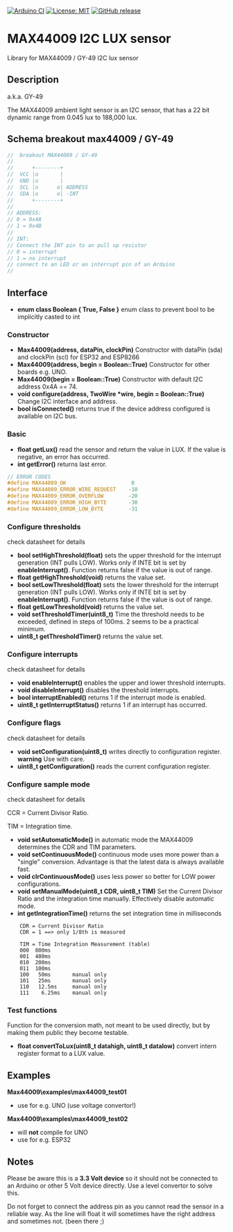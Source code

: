
[![Arduino CI](https://github.com/RobTillaart/MAX44009/workflows/Arduino%20CI/badge.svg)](https://github.com/marketplace/actions/arduino_ci)
[![License: MIT](https://img.shields.io/badge/license-MIT-green.svg)](https://github.com/RobTillaart/MAX44009/blob/master/LICENSE)
[![GitHub release](https://img.shields.io/github/release/RobTillaart/MAX44009.svg?maxAge=3600)](https://github.com/RobTillaart/MAX44009/releases)

# MAX44009 I2C LUX sensor

Library for MAX44009 / GY-49 I2C lux sensor


## Description
a.k.a. GY-49

The MAX44009 ambient light sensor is an I2C sensor, that has a 22 bit 
dynamic range from 0.045 lux to 188,000 lux.


## Schema breakout max44009 / GY-49


```cpp
//  breakout MAX44009 / GY-49
//
//      +--------+
//  VCC |o       |
//  GND |o       |
//  SCL |o      o| ADDRESS
//  SDA |o      o| -INT
//      +--------+
//
// ADDRESS:
// 0 = 0x4A
// 1 = 0x4B
//
// INT:
// Connect the INT pin to an pull up resistor
// 0 = interrupt
// 1 = no interrupt
// connect to an LED or an interrupt pin of an Arduino
//
```


## Interface

- **enum class Boolean { True, False }** enum class to prevent bool to be implicitly casted to int


### Constructor 
  
- **Max44009(address, dataPin, clockPin)** Constructor with dataPin (sda) and clockPin (scl) for ESP32 and ESP8266
- **Max44009(address, begin = Boolean::True)** Constructor for other boards e.g. UNO.
- **Max44009(begin = Boolean::True)** Constructor with default I2C address 0x4A == 74.
- **void configure(address, TwoWire \*wire, begin = Boolean::True)** Change I2C interface and address.
- **bool isConnected()** returns true if the device address configured is available on I2C bus.


### Basic 

- **float getLux()** read the sensor and return the value in LUX. If the value is negative, an error has occurred. 
- **int getError()** returns last error.

```cpp
// ERROR CODES
#define MAX44009_OK                     0
#define MAX44009_ERROR_WIRE_REQUEST    -10
#define MAX44009_ERROR_OVERFLOW        -20
#define MAX44009_ERROR_HIGH_BYTE       -30
#define MAX44009_ERROR_LOW_BYTE        -31
```


### Configure thresholds

check datasheet for details

- **bool setHighThreshold(float)** sets the upper threshold for the interrupt generation (INT pulls LOW). Works only if INTE bit is set by **enableInterrupt()**. Function returns false if the value is out of range.
- **float getHighThreshold(void)** returns the value set.
- **bool setLowThreshold(float)** sets the lower threshold for the interrupt generation (INT pulls LOW). Works only if INTE bit is set by **enableInterrupt()**. Function returns false if the value is out of range.
- **float getLowThreshold(void)** returns the value set.
- **void setThresholdTimer(uint8_t)** Time the threshold needs to be exceeded, defined in steps of 100ms. 2 seems to be a practical minimum.
- **uint8_t getThresholdTimer()** returns the value set.


### Configure interrupts

check datasheet for details

- **void enableInterrupt()** enables the upper and lower threshold interrupts.
- **void disableInterrupt()** disables the threshold interrupts.
- **bool interruptEnabled()** returns 1 if the interrupt mode is enabled.
- **uint8_t getInterruptStatus()** returns 1 if an interrupt has occurred.


### Configure flags

check datasheet for details

- **void setConfiguration(uint8_t)** writes directly to configuration register. **warning** Use with care.
- **uint8_t getConfiguration()** reads the current configuration register.


### Configure sample mode

check datasheet for details

CCR = Current Divisor Ratio.

TIM = Integration time.

- **void setAutomaticMode()** in automatic mode the MAX44009 determines the CDR and TIM parameters.
- **void setContinuousMode()** continuous mode uses more power than a "single" conversion. Advantage is that the latest data is always available fast.
- **void clrContinuousMode()** uses less power so better for LOW power configurations. 
- **void setManualMode(uint8_t CDR, uint8_t TIM)** Set the Current Divisor Ratio and the integration time manually. Effectively disable automatic mode.
- **int getIntegrationTime()** returns the set integration time in milliseconds

```
    CDR = Current Divisor Ratio
    CDR = 1 ==> only 1/8th is measured

    TIM = Time Integration Measurement (table)
    000  800ms
    001  400ms
    010  200ms
    011  100ms
    100   50ms       manual only
    101   25ms       manual only
    110   12.5ms     manual only
    111    6.25ms    manual only
```


### Test functions

Function for the conversion math, not meant to be used directly, 
but by making them public they become testable.

- **float convertToLux(uint8_t datahigh, uint8_t datalow)** convert intern register format to a LUX value. 


## Examples

**Max44009\examples\max44009_test01**
- use for e.g. UNO (use voltage convertor!)

**Max44009\examples\max44009_test02**
- will **not** compile for UNO
- use for e.g. ESP32


## Notes

Please be aware this is a **3.3 Volt device** so it should not be connected
to an Arduino or other 5 Volt device directly. Use a level convertor to 
solve this.

Do not forget to connect the address pin as you cannot read the sensor
in a reliable way. As the line will float it will sometimes have the
right address and sometimes not. (been there ;)
